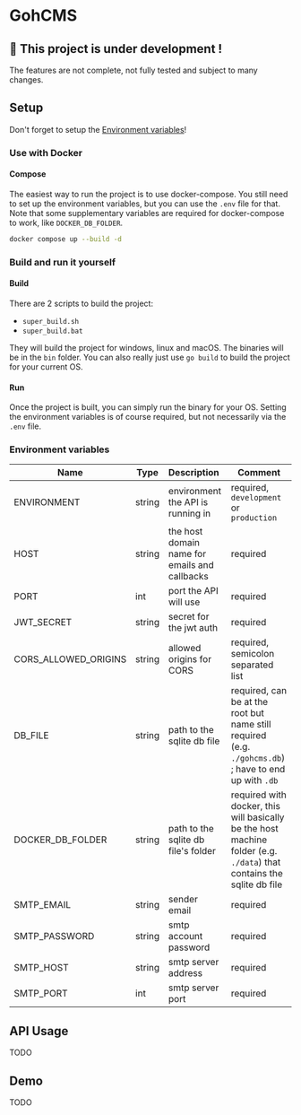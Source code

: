 # GohCMS

## 🚧 This project is under development !

The features are not complete, not fully tested and subject to many changes.

## Setup

Don't forget to setup the [Environment variables](#environment-variables)!

### Use with Docker

#### Compose

The easiest way to run the project is to use docker-compose.
You still need to set up the environment variables, but you can use the `.env` file for that.
Note that some supplementary variables are required for docker-compose to work, like `DOCKER_DB_FOLDER`.

```bash
docker compose up --build -d
```

### Build and run it yourself

#### Build

There are 2 scripts to build the project:

- `super_build.sh`
- `super_build.bat`

They will build the project for windows, linux and macOS. The binaries will be in the `bin` folder.
You can also really just use `go build` to build the project for your current OS.

#### Run

Once the project is built, you can simply run the binary for your OS. Setting the environment variables is
of course required, but not necessarily via the `.env` file.

### Environment variables

| Name                 | Type   | Description                                   | Comment                                                                                                               |
|----------------------|--------|:----------------------------------------------|-----------------------------------------------------------------------------------------------------------------------|
| ENVIRONMENT          | string | environment the API is running in             | required, `development` or `production`                                                                               |
| HOST                 | string | the host domain name for emails and callbacks | required                                                                                                              |
| PORT                 | int    | port the API will use                         | required                                                                                                              |
| JWT_SECRET           | string | secret for the jwt auth                       | required                                                                                                              |
| CORS_ALLOWED_ORIGINS | string | allowed origins for CORS                      | required, semicolon separated list                                                                                    |
| DB_FILE              | string | path to the sqlite db file                    | required, can be at the root but name still required (e.g. `./gohcms.db`) ; have to end up with `.db`                 |
| DOCKER_DB_FOLDER     | string | path to the sqlite db file's folder           | required with docker, this will basically be the host machine folder (e.g. `./data`) that contains the sqlite db file |
| SMTP_EMAIL           | string | sender email                                  | required                                                                                                              |
| SMTP_PASSWORD        | string | smtp account password                         | required                                                                                                              |
| SMTP_HOST            | string | smtp server address                           | required                                                                                                              | 
| SMTP_PORT            | int    | smtp server port                              | required                                                                                                              |

## API Usage

TODO

## Demo

TODO
